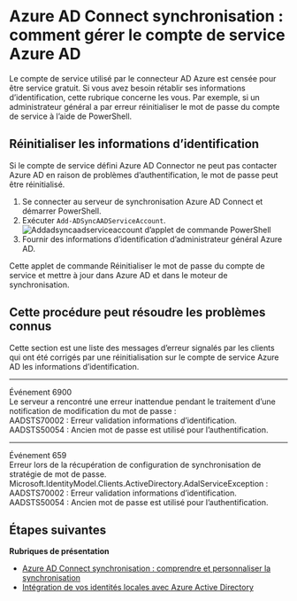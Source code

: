 <properties
    pageTitle="Azure AD Connect synchronisation : comment gérer le compte de service Azure AD | Microsoft Azure"
    description="Cette rubrique décrit comment restaurer le compte de service Azure AD."
    services="active-directory"
    keywords="AADSTS70002, AADSTS50054, comment faire pour réinitialiser le mot de passe pour la compte de service de connecteur de synchronisation Azure AD Connect"
    documentationCenter=""
    authors="andkjell"
    manager="femila"
    editor=""/>

<tags
    ms.service="active-directory"
    ms.workload="identity"
    ms.tgt_pltfrm="na"
    ms.devlang="na"
    ms.topic="article"
    ms.date="09/01/2016"
    ms.author="billmath"/>

# <a name="azure-ad-connect-sync-how-to-manage-the-azure-ad-service-account"></a>Azure AD Connect synchronisation : comment gérer le compte de service Azure AD
Le compte de service utilisé par le connecteur AD Azure est censée pour être service gratuit. Si vous avez besoin rétablir ses informations d’identification, cette rubrique concerne les vous. Par exemple, si un administrateur général a par erreur réinitialiser le mot de passe du compte de service à l’aide de PowerShell.

## <a name="reset-the-credentials"></a>Réinitialiser les informations d’identification
Si le compte de service défini Azure AD Connector ne peut pas contacter Azure AD en raison de problèmes d’authentification, le mot de passe peut être réinitialisé.

1. Se connecter au serveur de synchronisation Azure AD Connect et démarrer PowerShell.
2. Exécuter `Add-ADSyncAADServiceAccount`.  
![Addadsyncaadserviceaccount d’applet de commande PowerShell](./media/active-directory-aadconnectsync-howto-azureadaccount/addadsyncaadserviceaccount.png)
3. Fournir des informations d’identification d’administrateur général Azure AD.

Cette applet de commande Réinitialiser le mot de passe du compte de service et mettre à jour dans Azure AD et dans le moteur de synchronisation.

## <a name="known-issues-these-steps-can-solve"></a>Cette procédure peut résoudre les problèmes connus
Cette section est une liste des messages d’erreur signalés par les clients qui ont été corrigés par une réinitialisation sur le compte de service Azure AD les informations d’identification.

-----------
Événement 6900  
Le serveur a rencontré une erreur inattendue pendant le traitement d’une notification de modification du mot de passe :  
AADSTS70002 : Erreur validation informations d’identification. AADSTS50054 : Ancien mot de passe est utilisé pour l’authentification.

----------
Événement 659  
Erreur lors de la récupération de configuration de synchronisation de stratégie de mot de passe. Microsoft.IdentityModel.Clients.ActiveDirectory.AdalServiceException :  
AADSTS70002 : Erreur validation informations d’identification. AADSTS50054 : Ancien mot de passe est utilisé pour l’authentification.

## <a name="next-steps"></a>Étapes suivantes

**Rubriques de présentation**

- [Azure AD Connect synchronisation : comprendre et personnaliser la synchronisation](active-directory-aadconnectsync-whatis.md)
- [Intégration de vos identités locales avec Azure Active Directory](active-directory-aadconnect.md)
